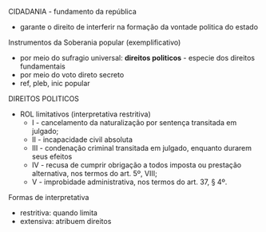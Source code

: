 CIDADANIA - fundamento da república
- garante o direito de interferir na formação da vontade politica do estado


Instrumentos da Soberania popular (exemplificativo)
- por meio do sufragio universal: **direitos politicos** - especie dos direitos fundamentais
- por meio do voto direto secreto
- ref, pleb, inic popular

DIREITOS POLITICOS
- ROL limitativos (interpretativa restritiva)
  - I - cancelamento da naturalização por sentença transitada em julgado;
  - II - incapacidade civil absoluta
  - III - condenação criminal transitada em julgado, enquanto durarem seus efeitos
  - IV - recusa de cumprir obrigação a todos imposta ou prestação alternativa, nos termos do art. 5º, VIII;
  - V - improbidade administrativa, nos termos do art. 37, § 4º.


Formas de interpretativa
- restritiva: quando limita
- extensiva: atribuem direitos